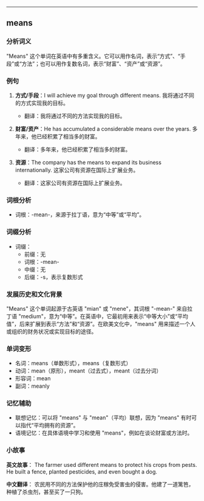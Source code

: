 
---------------
## means
### 分析词义
"Means" 这个单词在英语中有多重含义。它可以用作名词，表示“方式”、“手段”或“方法”；也可以用作复数名词，表示“财富”、“资产”或“资源”。

### 例句
1. **方式/手段**：I will achieve my goal through different means. 我将通过不同的方式实现我的目标。
   - 翻译：我将通过不同的方法实现我的目标。

2. **财富/资产**：He has accumulated a considerable means over the years. 多年来，他已经积累了相当多的财富。
   - 翻译：多年来，他已经积累了相当多的财富。

3. **资源**：The company has the means to expand its business internationally. 这家公司有资源在国际上扩展业务。
   - 翻译：这家公司有资源在国际上扩展业务。

### 词根分析
- 词根：-mean-，来源于拉丁语，意为“中等”或“平均”。

### 词缀分析
- 词缀：
  - 前缀：无
  - 词根：-mean-
  - 中缀：无
  - 后缀：-s，表示复数形式

### 发展历史和文化背景
"Means" 这个单词起源于古英语 "mian" 或 "mene"，其词根 "-mean-" 来自拉丁语 "medium"，意为“中等”。在英语中，它最初用来表示“中等大小”或“平均值”，后来扩展到表示“方法”和“资源”。在欧美文化中，"means" 用来描述一个人或组织的财务状况或实现目标的途径。

### 单词变形
- 名词：means（单数形式），means（复数形式）
- 动词：mean（原形），meant（过去式），meant（过去分词）
- 形容词：mean
- 副词：meanly

### 记忆辅助
- 联想记忆：可以将 "means" 与 "mean"（平均）联想，因为 "means" 有时可以指代“平均拥有的资源”。
- 语境记忆：在具体语境中学习和使用 "means"，例如在谈论财富或方法时。

### 小故事
**英文故事**：
The farmer used different means to protect his crops from pests. He built a fence, planted pesticides, and even bought a dog.

**中文翻译**：
农民用不同的方法保护他的庄稼免受害虫的侵害。他建了一道篱笆，种植了杀虫剂，甚至买了一只狗。

